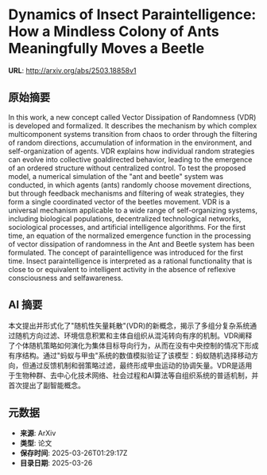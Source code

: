 # Dynamics of Insect Paraintelligence: How a Mindless Colony of Ants Meaningfully Moves a Beetle

**URL**: http://arxiv.org/abs/2503.18858v1

## 原始摘要

In this work, a new concept called Vector Dissipation of Randomness (VDR) is
developed and formalized. It describes the mechanism by which complex
multicomponent systems transition from chaos to order through the filtering of
random directions, accumulation of information in the environment, and
self-organization of agents. VDR explains how individual random strategies can
evolve into collective goaldirected behavior, leading to the emergence of an
ordered structure without centralized control. To test the proposed model, a
numerical simulation of the "ant and beetle" system was conducted, in which
agents (ants) randomly choose movement directions, but through feedback
mechanisms and filtering of weak strategies, they form a single coordinated
vector of the beetles movement. VDR is a universal mechanism applicable to a
wide range of self-organizing systems, including biological populations,
decentralized technological networks, sociological processes, and artificial
intelligence algorithms. For the first time, an equation of the normalized
emergence function in the processing of vector dissipation of randomness in the
Ant and Beetle system has been formulated. The concept of paraintelligence was
introduced for the first time. Insect paraintelligence is interpreted as a
rational functionality that is close to or equivalent to intelligent activity
in the absence of reflexive consciousness and selfawareness.


## AI 摘要

本文提出并形式化了"随机性矢量耗散"(VDR)的新概念，揭示了多组分复杂系统通过随机方向过滤、环境信息积累和主体自组织从混沌转向有序的机制。VDR阐释了个体随机策略如何演化为集体目标导向行为，从而在没有中央控制的情况下形成有序结构。通过"蚂蚁与甲虫"系统的数值模拟验证了该模型：蚂蚁随机选择移动方向，但通过反馈机制和弱策略过滤，最终形成甲虫运动的协调矢量。VDR是适用于生物种群、去中心化技术网络、社会过程和AI算法等自组织系统的普适机制，并首次提出了副智能概念。

## 元数据

- **来源**: ArXiv
- **类型**: 论文
- **保存时间**: 2025-03-26T01:29:17Z
- **目录日期**: 2025-03-26
